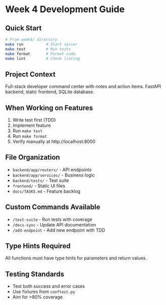 # Week 4 Development Guide

## Quick Start
```bash
# From week4/ directory
make run          # Start server
make test         # Run tests
make format       # Format code
make lint         # Check linting
```

## Project Context
Full-stack developer command center with notes and action items. FastAPI backend, static frontend, SQLite database.

## When Working on Features
1. Write test first (TDD)
2. Implement feature
3. Run `make test` 
4. Run `make format`
5. Verify manually at http://localhost:8000

## File Organization
- `backend/app/routers/` - API endpoints
- `backend/app/services/` - Business logic
- `backend/tests/` - Test suite
- `frontend/` - Static UI files
- `docs/TASKS.md` - Feature backlog

## Custom Commands Available
- `/test-suite` - Run tests with coverage
- `/docs-sync` - Update API documentation
- `/add-endpoint` - Add new endpoint with TDD

## Type Hints Required
All functions must have type hints for parameters and return values.

## Testing Standards
- Test both success and error cases
- Use fixtures from `conftest.py`
- Aim for >80% coverage


